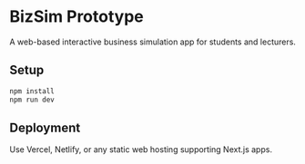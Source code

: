 # BizSim Prototype

A web-based interactive business simulation app for students and lecturers.

## Setup

```bash
npm install
npm run dev
```

## Deployment
Use Vercel, Netlify, or any static web hosting supporting Next.js apps.
